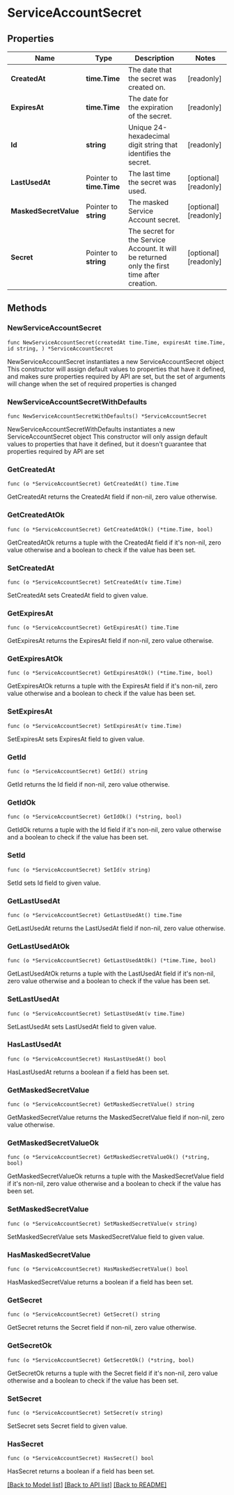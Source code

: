 # ServiceAccountSecret

## Properties

Name | Type | Description | Notes
------------ | ------------- | ------------- | -------------
**CreatedAt** | **time.Time** | The date that the secret was created on. | [readonly] 
**ExpiresAt** | **time.Time** | The date for the expiration of the secret. | [readonly] 
**Id** | **string** | Unique 24-hexadecimal digit string that identifies the secret. | [readonly] 
**LastUsedAt** | Pointer to **time.Time** | The last time the secret was used. | [optional] [readonly] 
**MaskedSecretValue** | Pointer to **string** | The masked Service Account secret. | [optional] [readonly] 
**Secret** | Pointer to **string** | The secret for the Service Account. It will be returned only the first time after creation. | [optional] [readonly] 

## Methods

### NewServiceAccountSecret

`func NewServiceAccountSecret(createdAt time.Time, expiresAt time.Time, id string, ) *ServiceAccountSecret`

NewServiceAccountSecret instantiates a new ServiceAccountSecret object
This constructor will assign default values to properties that have it defined,
and makes sure properties required by API are set, but the set of arguments
will change when the set of required properties is changed

### NewServiceAccountSecretWithDefaults

`func NewServiceAccountSecretWithDefaults() *ServiceAccountSecret`

NewServiceAccountSecretWithDefaults instantiates a new ServiceAccountSecret object
This constructor will only assign default values to properties that have it defined,
but it doesn't guarantee that properties required by API are set

### GetCreatedAt

`func (o *ServiceAccountSecret) GetCreatedAt() time.Time`

GetCreatedAt returns the CreatedAt field if non-nil, zero value otherwise.

### GetCreatedAtOk

`func (o *ServiceAccountSecret) GetCreatedAtOk() (*time.Time, bool)`

GetCreatedAtOk returns a tuple with the CreatedAt field if it's non-nil, zero value otherwise
and a boolean to check if the value has been set.

### SetCreatedAt

`func (o *ServiceAccountSecret) SetCreatedAt(v time.Time)`

SetCreatedAt sets CreatedAt field to given value.

### GetExpiresAt

`func (o *ServiceAccountSecret) GetExpiresAt() time.Time`

GetExpiresAt returns the ExpiresAt field if non-nil, zero value otherwise.

### GetExpiresAtOk

`func (o *ServiceAccountSecret) GetExpiresAtOk() (*time.Time, bool)`

GetExpiresAtOk returns a tuple with the ExpiresAt field if it's non-nil, zero value otherwise
and a boolean to check if the value has been set.

### SetExpiresAt

`func (o *ServiceAccountSecret) SetExpiresAt(v time.Time)`

SetExpiresAt sets ExpiresAt field to given value.

### GetId

`func (o *ServiceAccountSecret) GetId() string`

GetId returns the Id field if non-nil, zero value otherwise.

### GetIdOk

`func (o *ServiceAccountSecret) GetIdOk() (*string, bool)`

GetIdOk returns a tuple with the Id field if it's non-nil, zero value otherwise
and a boolean to check if the value has been set.

### SetId

`func (o *ServiceAccountSecret) SetId(v string)`

SetId sets Id field to given value.

### GetLastUsedAt

`func (o *ServiceAccountSecret) GetLastUsedAt() time.Time`

GetLastUsedAt returns the LastUsedAt field if non-nil, zero value otherwise.

### GetLastUsedAtOk

`func (o *ServiceAccountSecret) GetLastUsedAtOk() (*time.Time, bool)`

GetLastUsedAtOk returns a tuple with the LastUsedAt field if it's non-nil, zero value otherwise
and a boolean to check if the value has been set.

### SetLastUsedAt

`func (o *ServiceAccountSecret) SetLastUsedAt(v time.Time)`

SetLastUsedAt sets LastUsedAt field to given value.

### HasLastUsedAt

`func (o *ServiceAccountSecret) HasLastUsedAt() bool`

HasLastUsedAt returns a boolean if a field has been set.
### GetMaskedSecretValue

`func (o *ServiceAccountSecret) GetMaskedSecretValue() string`

GetMaskedSecretValue returns the MaskedSecretValue field if non-nil, zero value otherwise.

### GetMaskedSecretValueOk

`func (o *ServiceAccountSecret) GetMaskedSecretValueOk() (*string, bool)`

GetMaskedSecretValueOk returns a tuple with the MaskedSecretValue field if it's non-nil, zero value otherwise
and a boolean to check if the value has been set.

### SetMaskedSecretValue

`func (o *ServiceAccountSecret) SetMaskedSecretValue(v string)`

SetMaskedSecretValue sets MaskedSecretValue field to given value.

### HasMaskedSecretValue

`func (o *ServiceAccountSecret) HasMaskedSecretValue() bool`

HasMaskedSecretValue returns a boolean if a field has been set.
### GetSecret

`func (o *ServiceAccountSecret) GetSecret() string`

GetSecret returns the Secret field if non-nil, zero value otherwise.

### GetSecretOk

`func (o *ServiceAccountSecret) GetSecretOk() (*string, bool)`

GetSecretOk returns a tuple with the Secret field if it's non-nil, zero value otherwise
and a boolean to check if the value has been set.

### SetSecret

`func (o *ServiceAccountSecret) SetSecret(v string)`

SetSecret sets Secret field to given value.

### HasSecret

`func (o *ServiceAccountSecret) HasSecret() bool`

HasSecret returns a boolean if a field has been set.

[[Back to Model list]](../README.md#documentation-for-models) [[Back to API list]](../README.md#documentation-for-api-endpoints) [[Back to README]](../README.md)



